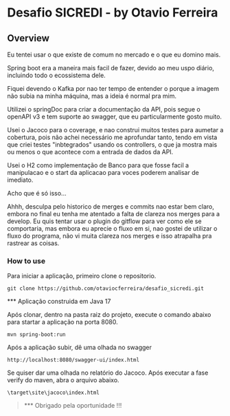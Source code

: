 # Desafio SICREDI - by Otavio Ferreira

## Overview
Eu tentei usar o que existe de comum no mercado e o que eu domino mais.

Spring boot era a maneira mais facil de fazer, devido ao meu uspo diário, incluindo todo o ecossistema dele.

Fiquei devendo o Kafka por nao ter tempo de entender o porque a imagem não subia na minha máquina, mas a ideia é normal pra mim.

Utilizei o springDoc para criar a documentação da API, pois segue o openAPI v3 e tem suporte ao swagger, que eu particularmente gosto muito.

Usei o Jacoco para o coverage, e nao construi muitos testes para aumetar a cobertura, pois não achei necessário me aprofundar tanto, tendo em vista que criei testes "inbtegrados" usando os controllers, o que ja mostra mais ou menos o que acontece com a entrada de dados da API.

Usei o H2 como implementação de Banco para que fosse facil a manipulacao e o start da aplicacao para voces poderem analisar de imediato.

Acho que é só isso...

Ahhh, desculpa pelo historico de merges e commits nao estar bem claro, embora no final eu tenha me atentado a falta de clareza nos merges para a develop. Eu quis tentar usar o plugin do gitflow para ver como ele se comportaria, mas embora eu aprecie o fluxo em si, nao gostei de utilizar o fluxo do programa, não vi muita clareza nos merges e isso atrapalha pra rastrear as coisas.

###
### How to use
Para iniciar a aplicação, primeiro clone o repositorio.

````
git clone https://github.com/otaviocferreira/desafio_sicredi.git
````

*** Aplicação construida em Java 17

Após clonar, dentro na pasta raiz do projeto, execute o comando abaixo para startar a aplicação na porta 8080.

````
mvn spring-boot:run
````

Após a aplicação subir, dê uma olhada no swagger

````
http://localhost:8080/swagger-ui/index.html
````

Se quiser dar uma olhada no relatório do Jacoco. Após executar a fase verify do maven, abra o arquivo abaixo.

````
\target\site\jacoco\index.html
````


>*** Obrigado pela oportunidade !!!